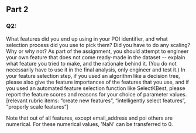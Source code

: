 ## Part 2
### Q2:
What features did you end up using in your POI identifier, and what selection process did you use to pick them? 
Did you have to do any scaling? Why or why not? As part of the assignment, 
you should attempt to engineer your own feature that does not come ready-made in the dataset -- 
explain what feature you tried to make, and the rationale behind it. 
(You do not necessarily have to use it in the final analysis, only engineer and test it.) 
In your feature selection step, if you used an algorithm like a decision tree, 
please also give the feature importances of the features that you use, 
and if you used an automated feature selection function like SelectKBest, 
please report the feature scores and reasons for your choice of parameter values.
[relevant rubric items: “create new features”, “intelligently select features”, “properly scale features”]

Note that out of all features, except email_address and poi others are numerical. For these numerical values, 'NaN' can be transferred to 0.
